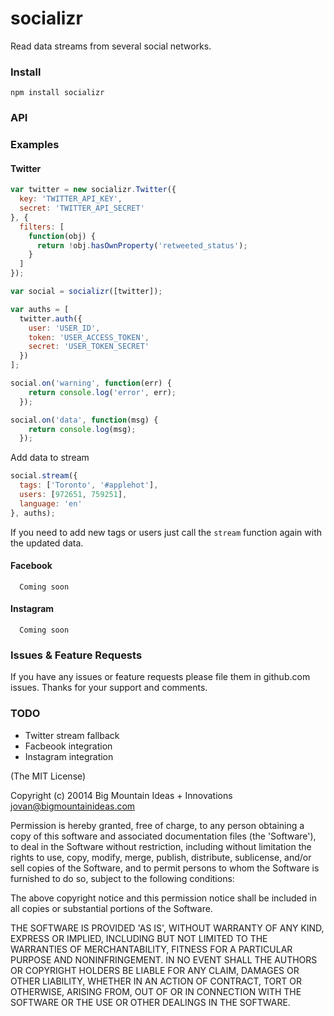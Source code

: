 socializr
=========

Read data streams from several social networks.

### Install

``` npm install socializr ```

### API





### Examples

#### Twitter
```javascript
var twitter = new socializr.Twitter({
  key: 'TWITTER_API_KEY',
  secret: 'TWITTER_API_SECRET'
}, {
  filters: [
    function(obj) {
      return !obj.hasOwnProperty('retweeted_status');
    }
  ]
});

var social = socializr([twitter]);

var auths = [
  twitter.auth({
    user: 'USER_ID',
    token: 'USER_ACCESS_TOKEN',
    secret: 'USER_TOKEN_SECRET'
  })
];

social.on('warning', function(err) {
    return console.log('error', err);
  });

social.on('data', function(msg) {
    return console.log(msg);
  });
```

Add data to stream
```javascript
social.stream({
  tags: ['Toronto', '#applehot'],
  users: [972651, 759251],
  language: 'en'
}, auths);
```

If you need to add new tags or users just call the `stream` function again with the updated data.


#### Facebook
```
  Coming soon
```

#### Instagram
```
  Coming soon
```

### Issues & Feature Requests

If you have any issues or feature requests please file them in github.com issues. Thanks for your support and comments.

### TODO

* Twitter stream fallback
* Facbeook integration
* Instagram integration


(The MIT License)

Copyright (c) 20014 Big Mountain Ideas + Innovations <jovan@bigmountainideas.com>

Permission is hereby granted, free of charge, to any person obtaining
a copy of this software and associated documentation files (the
'Software'), to deal in the Software without restriction, including
without limitation the rights to use, copy, modify, merge, publish,
distribute, sublicense, and/or sell copies of the Software, and to
permit persons to whom the Software is furnished to do so, subject to
the following conditions:

The above copyright notice and this permission notice shall be
included in all copies or substantial portions of the Software.

THE SOFTWARE IS PROVIDED 'AS IS', WITHOUT WARRANTY OF ANY KIND,
EXPRESS OR IMPLIED, INCLUDING BUT NOT LIMITED TO THE WARRANTIES OF
MERCHANTABILITY, FITNESS FOR A PARTICULAR PURPOSE AND NONINFRINGEMENT.
IN NO EVENT SHALL THE AUTHORS OR COPYRIGHT HOLDERS BE LIABLE FOR ANY
CLAIM, DAMAGES OR OTHER LIABILITY, WHETHER IN AN ACTION OF CONTRACT,
TORT OR OTHERWISE, ARISING FROM, OUT OF OR IN CONNECTION WITH THE
SOFTWARE OR THE USE OR OTHER DEALINGS IN THE SOFTWARE.
